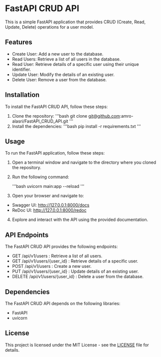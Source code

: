 # FastAPI CRUD API

This is a simple FastAPI application that provides CRUD (Create, Read, Update, Delete) operations for a user model.

## Features

- Create User: Add a new user to the database.
- Read Users: Retrieve a list of all users in the database.
- Read User: Retrieve details of a specific user using their unique identifier.
- Update User: Modify the details of an existing user.
- Delete User: Remove a user from the database.

## Installation

To install the FastAPI CRUD API, follow these steps:

1. Clone the repository:
   '''bash
   git clone git@github.com:amro-alasri/FastAPI_CRUD_API.git
   '''
2. Install the dependencies:
   '''bash
   pip install -r requirements.txt
   '''

## Usage

To run the FastAPI application, follow these steps:

1. Open a terminal window and navigate to the directory where you cloned the repository.
2. Run the following command:

   '''bash
   uvicorn main:app --reload
   '''

3. Open your browser and navigate to:

- Swagger UI: http://127.0.0.1:8000/docs
- ReDoc UI: http://127.0.0.1:8000/redoc

4. Explore and interact with the API using the provided documentation.

## API Endpoints

The FastAPI CRUD API provides the following endpoints:

- GET /api/v1/users : Retrieve a list of all users.
- GET /api/v1/users/{user_id} : Retrieve details of a specific user.
- POST /api/v1/users : Create a new user.
- PUT /api/v1/users/{user_id} : Update details of an existing user.
- DELETE /api/v1/users/{user_id} : Delete a user from the database.

## Dependencies

The FastAPI CRUD API depends on the following libraries:

- FastAPI
- uvicorn

## License

This project is licensed under the MIT License - see the [LICENSE](LICENSE) file for details.
